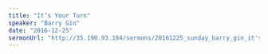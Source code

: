 ```yaml
---
title: "It’s Your Turn"
speaker: "Barry Gin"
date: "2016-12-25"
sermonUrl: "http://35.190.93.184/sermons/20161225_sunday_barry_gin_it's_your_turn.mp3"
---
```

